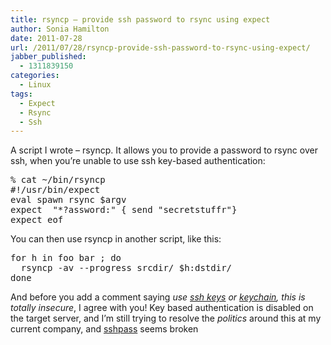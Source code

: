 ```yaml
---
title: rsyncp – provide ssh password to rsync using expect
author: Sonia Hamilton
date: 2011-07-28
url: /2011/07/28/rsyncp-provide-ssh-password-to-rsync-using-expect/
jabber_published:
  - 1311839150
categories:
  - Linux
tags:
  - Expect
  - Rsync
  - Ssh
---
```

A script I wrote &#8211; rsyncp. It allows you to provide a password to rsync over ssh, when you&#8217;re unable to use ssh key-based authentication:

<pre>% cat ~/bin/rsyncp
#!/usr/bin/expect
eval spawn rsync $argv
expect  "*?assword:" { send "secretstuffr"}
expect eof</pre>

You can then use rsyncp in another script, like this:

<pre>for h in foo bar ; do
  rsyncp -av --progress srcdir/ $h:dstdir/
done</pre>

And before you add a comment saying *use [ssh keys][1] or [keychain][2], this is totally insecure*, I agree with you! Key based authentication is disabled on the target server, and I&#8217;m still trying to resolve the *politics* around this at my current company, and [sshpass][3] seems broken <sigh>

 [1]: http://blog.snowfrog.net/2008/09/05/how-to-use-putty-with-ssh-keys-on-windows/
 [2]: http://blog.snowfrog.net/2009/06/09/source-keychain-credentials-in-perl/
 [3]: http://www.cyberciti.biz/faq/noninteractive-shell-script-ssh-password-provider/
